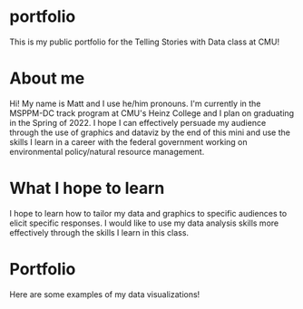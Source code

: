 # portfolio
This is my public portfolio for the Telling Stories with Data class at CMU!

# About me
Hi! My name is Matt and I use he/him pronouns. I'm currently in the MSPPM-DC track program at CMU's Heinz College and I plan on graduating in the Spring of 2022. I hope I can effectively persuade my audience through the use of graphics and dataviz by the end of this mini and use the skills I learn in a career with the federal government working on environmental policy/natural resource management.

# What I hope to learn
I hope to learn how to tailor my data and graphics to specific audiences to elicit specific responses. I would like to use my data analysis skills more effectively through the skills I learn in this class.

# Portfolio
Here are some examples of my data visualizations!
